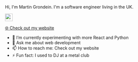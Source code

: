<p>Hi, I'm Martin Grondein. I'm a software engineer living in the UK.</p>
<p><a href="https://www.linkedin.com/in/martingrondein"><img src="https://img.shields.io/badge/linkedin-%230077B5.svg?&style=for-the-badge&logo=linkedin&logoColor=white" height=25></a> </p>
<p><a href="https://www.martingrondein.co.uk">🌐 Check out my website</a></p>

- 🌱 I’m currently experimenting with more React and Python
- 💬 Ask me about web development
- 📫 How to reach me: Check out my website
- ⚡ Fun fact: I used to DJ at a metal club
